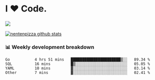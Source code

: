 # I ❤️ Code.

### ![](http://img.shields.io/badge/Go-language-blue?style=for-the-badge&logo=appveyor)
[![nentenpizza github stats](https://github-readme-stats.vercel.app/api?username=nentenpizza&count_private=true)](https://github.com/anuraghazra/github-readme-stats)

### 📊 Weekly development breakdown

<!--START_SECTION:waka-->
```text
Go           4 hrs 51 mins   ██████████████████████▒░░   89.34 % 
SQL          16 mins         █▒░░░░░░░░░░░░░░░░░░░░░░░   05.05 % 
YAML         10 mins         ▓░░░░░░░░░░░░░░░░░░░░░░░░   03.14 % 
Other        7 mins          ▓░░░░░░░░░░░░░░░░░░░░░░░░   02.41 % 
```
<!--END_SECTION:waka-->

